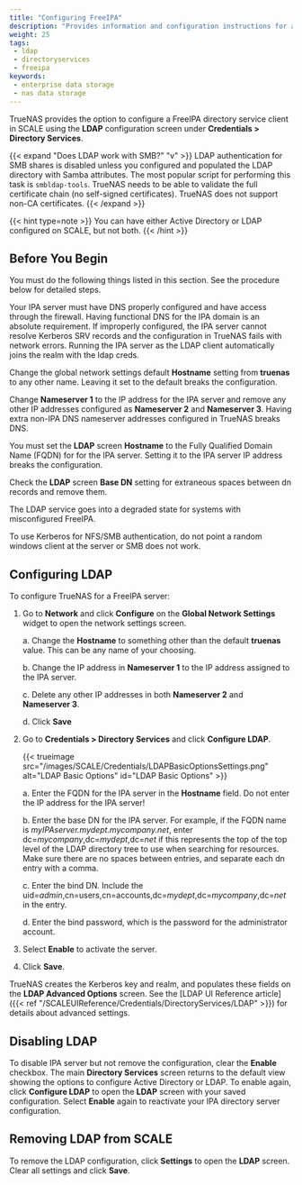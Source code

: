 ```yaml
---
title: "Configuring FreeIPA"
description: "Provides information and configuration instructions for adding FreeIPA directory service in SCALE."
weight: 25
tags:
 - ldap
 - directoryservices
 - freeipa
keywords:
 - enterprise data storage
 - nas data storage 
---
```


TrueNAS provides the option to configure a FreeIPA directory service client in SCALE using the **LDAP** configuration screen under **Credentials > Directory Services**.

{{< expand "Does LDAP work with SMB?" "v" >}}
LDAP authentication for SMB shares is disabled unless you configured and populated the LDAP directory with Samba attributes.
The most popular script for performing this task is `smbldap-tools`.
TrueNAS needs to be able to validate the full certificate chain (no self-signed certificates).
TrueNAS does not support non-CA certificates.
{{< /expand >}}

{{< hint type=note >}}
You can have either Active Directory or LDAP configured on SCALE, but not both.
{{< /hint >}}

## Before You Begin
You must do the following things listed in this section. See the procedure below for detailed steps.

Your IPA server must have DNS properly configured and have access through the firewall. Having functional DNS for the IPA domain is an absolute requirement.
If improperly configured, the IPA server cannot resolve Kerberos SRV records and the configuration in TrueNAS fails with network errors.
Running the IPA server as the LDAP client automatically joins the realm with the ldap creds.

Change the global network settings default **Hostname** setting from **truenas** to any other name. Leaving it set to the default breaks the configuration.

Change **Nameserver 1** to the IP address for the IPA server and remove any other IP addresses configured as **Nameserver 2** and **Nameserver 3**.
Having extra non-IPA DNS nameserver addresses configured in TrueNAS breaks DNS.

You must set the **LDAP** screen **Hostname** to the Fully Qualified Domain Name (FQDN) for for the IPA server.
Setting it to the IPA server IP address breaks the configuration.

Check the **LDAP** screen **Base DN** setting for extraneous spaces between dn records and remove them.

The LDAP service goes into a degraded state for systems with misconfigured FreeIPA.

To use Kerberos for NFS/SMB authentication, do not point a random windows client at the server or SMB does not work.

## Configuring LDAP

To configure TrueNAS for a FreeIPA server:

1. Go to **Network** and click **Configure** on the **Global Network Settings** widget to open the network settings screen.
   
   a. Change the **Hostname** to something other than the default **truenas** value. This can be any name of your choosing.

   b. Change the IP address in **Nameserver 1** to the IP address assigned to the IPA server.

   c. Delete any other IP addresses in both **Nameserver 2** and **Nameserver 3**.

   d. Click **Save**

2. Go to **Credentials > Directory Services** and click **Configure LDAP**.

   {{< trueimage src="/images/SCALE/Credentials/LDAPBasicOptionsSettings.png" alt="LDAP Basic Options" id="LDAP Basic Options" >}}

   a. Enter the FQDN for the IPA server in the **Hostname** field. Do not enter the IP address for the IPA server!

   b. Enter the base DN for the IPA server. For example, if the FQDN name is *myIPAserver.mydept.mycompany.net*, enter dc=*mycompany*,dc=*mydept*,dc=*net* if this represents the top of the top level of the LDAP directory tree to use when searching for resources.
      Make sure there are no spaces between entries, and separate each dn entry with a comma.

   c. Enter the bind DN. Include the uid=*admin*,cn=users,cn=accounts,dc=*mydept*,dc=*mycompany*,dc=*net* in the entry.
   
   d. Enter the bind password, which is the password for the administrator account.

5. Select **Enable** to activate the server.

6. Click **Save**.

TrueNAS creates the Kerberos key and realm, and populates these fields on the **LDAP Advanced Options** screen.
See the [LDAP UI Reference article]({{< ref "/SCALEUIReference/Credentials/DirectoryServices/LDAP" >}}) for details about advanced settings.

## Disabling LDAP

To disable IPA server but not remove the configuration, clear the **Enable** checkbox.
The main **Directory Services** screen returns to the default view showing the options to configure Active Directory or LDAP.
To enable again, click **Configure LDAP** to open the **LDAP** screen with your saved configuration.
Select **Enable** again to reactivate your IPA directory server configuration.

## Removing LDAP from SCALE

To remove the LDAP configuration, click **Settings** to open the **LDAP** screen.
Clear all settings and click **Save**.
